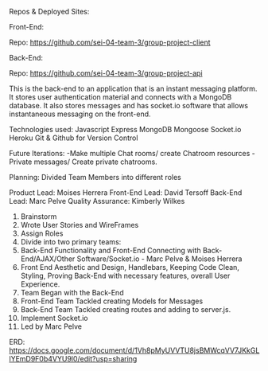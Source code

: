 Repos & Deployed Sites:

Front-End:

Repo: https://github.com/sei-04-team-3/group-project-client


Back-End:

Repo: https://github.com/sei-04-team-3/group-project-api

This is the back-end to an application that is an instant messaging platform. It stores user authentication material and connects with a MongoDB database. It also stores messages and has socket.io software that allows instantaneous messaging on the front-end.

Technologies used:
Javascript
Express
MongoDB
Mongoose
Socket.io
Heroku
Git & Github for Version Control

Future Iterations:
-Make multiple Chat rooms/ create Chatroom resources
-Private messages/ Create private chatrooms.

Planning:
Divided Team Members into different roles

Product Lead: Moises Herrera
Front-End Lead: David Tersoff
Back-End Lead: Marc Pelve
Quality Assurance: Kimberly Wilkes

1. Brainstorm
2. Wrote User Stories and WireFrames
3. Assign Roles
4. Divide into two primary teams:
  1. Back-End Functionality and Front-End Connecting with Back-End/AJAX/Other Software/Socket.io - Marc Pelve & Moises Herrera
  2. Front End Aesthetic and Design, Handlebars, Keeping Code Clean, Styling, Proving Back-End with necessary features, overall User Experience.
5. Team Began with the Back-End
  1. Front-End Team Tackled creating Models for Messages
  2. Back-End Team Tackled creating routes and adding to server.js.
6. Implement Socket.io
  1. Led by Marc Pelve



ERD: https://docs.google.com/document/d/1Vh8pMyUVVTU8jsBMWcqVV7JKkGLlYEmD9F0b4VYU9l0/edit?usp=sharing
